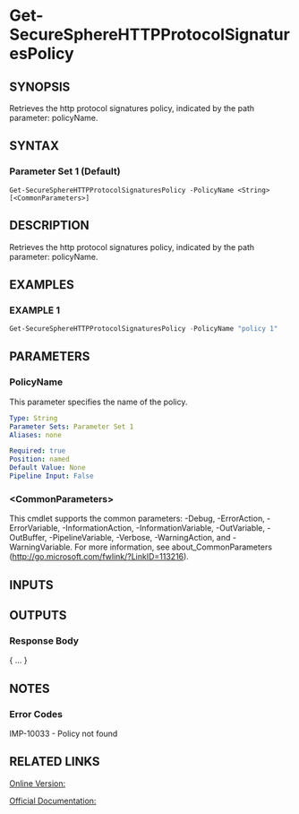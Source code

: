 ﻿# Get-SecureSphereHTTPProtocolSignaturesPolicy

## SYNOPSIS
Retrieves the http protocol signatures policy, indicated by the path parameter: policyName.

## SYNTAX

### Parameter Set 1 (Default)
```
Get-SecureSphereHTTPProtocolSignaturesPolicy -PolicyName <String> [<CommonParameters>]
```

## DESCRIPTION
Retrieves the http protocol signatures policy, indicated by the path parameter: policyName.

## EXAMPLES

### EXAMPLE 1

```powershell
Get-SecureSphereHTTPProtocolSignaturesPolicy -PolicyName "policy 1"
```

## PARAMETERS

### PolicyName
This parameter specifies the name of the policy.

```yaml
Type: String
Parameter Sets: Parameter Set 1
Aliases: none

Required: true
Position: named
Default Value: None
Pipeline Input: False
```

### \<CommonParameters\>
This cmdlet supports the common parameters: -Debug, -ErrorAction, -ErrorVariable, -InformationAction, -InformationVariable, -OutVariable, -OutBuffer, -PipelineVariable, -Verbose, -WarningAction, and -WarningVariable. For more information, see about_CommonParameters (http://go.microsoft.com/fwlink/?LinkID=113216).

## INPUTS

## OUTPUTS

### Response Body
{
...
}

## NOTES

### Error Codes
IMP-10033 - Policy not found

## RELATED LINKS

[Online Version:](https://github.com/akshinmustafayev/SecureSpherePS/tree/master/Documentation)

[Official Documentation:](https://docs.imperva.com/bundle/v13.6-api-reference-guide/page/66855.htm)



